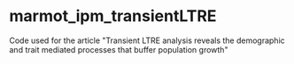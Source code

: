 # marmot_ipm_transientLTRE
Code used for the article "Transient LTRE analysis reveals the demographic and trait mediated processes that buffer population growth"

